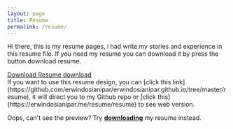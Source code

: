 ```yaml
---
layout: page
title: Resume
permalink: /resume/
---
```


Hi there, this is my resume pages, i had write my stories and experience in this resume file. If you need my resume you can download it by press the button download resume.

<a href="/resume/Erwindo Sianipar | Resume Print.pdf" class="uk-button uk-margin-bottom uk-button-primary">
    Download Resume
    <span class="uk-margin-left" data-feather="download">download</span>
</a>
<br>
If you want to use this resume design, you can [click this link](https://github.com/erwindosianipar/erwindosianipar.github.io/tree/master/resume), it will direct you to my Github repo or [click this](https://erwindosianipar.me/resume/resume) to see web version.

<object width="100%" height="100%" type="application/pdf" data="/resume/Erwindo Sianipar | Resume Print.pdf">
    <div class="uk-alert-danger" uk-alert="">
        <p>Oops, can't see the preview? Try <a href="/resume/Erwindo Sianipar | Resume Print.pdf"><strong>downloading</strong></a> my resume instead.</p>
    </div>
</object>
